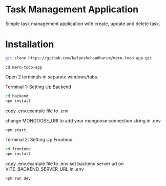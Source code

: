 # Task Management Application

Simple task management application with create, update and delete task.

# Installation
```sh
git clone https://github.com/kalpeshchaudharee/mern-todo-app.git
```
```
cd mern-todo-app
```

Open 2 terminals in separate windows/tabs.

Terminal 1: Setting Up Backend 
```sh
cd backend
npm install
```

copy .env.example file to .env

change MONGOOSE_URI to add your mongoose connection string in .env

```sh
npm start
```

Terminal 2: Setting Up Frontend
```sh
cd frontend
npm install
```

copy .env.example file to .env
set backend server url on VITE_BACKEND_SERVER_URL in .env

```sh
npm run dev
```
